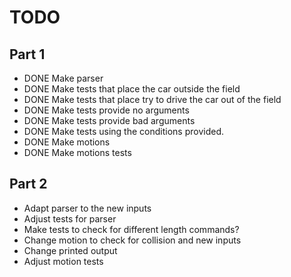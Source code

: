 # TODO


## Part 1
- DONE Make parser
- DONE Make tests that place the car outside the field
- DONE Make tests that place try to drive the car out of the field
- DONE Make tests provide no arguments
- DONE Make tests provide bad arguments
- DONE Make tests using the conditions provided.
- DONE Make motions
- DONE Make motions tests

## Part 2
- Adapt parser to the new inputs
- Adjust tests for parser
- Make tests to check for different length commands?
- Change motion to check for collision and new inputs
- Change printed output
- Adjust motion tests